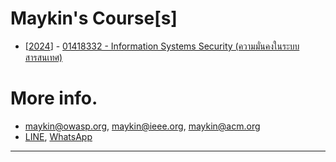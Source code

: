 # Maykin's Course[s]

+ [[2024](2024)] - [01418332 - Information Systems Security (ความมั่นคงในระบบสารสนเทศ)](2024)

# More info.
* [maykin@owasp.org](mailto:maykin@owasp.org), [maykin@ieee.org](mailto:maykin@ieee.org), [maykin@acm.org](mailto:maykin@acm.org)
* [LINE](https://line.me/R/ti/p/@maykin), [WhatsApp](https://api.whatsapp.com/send?phone=66832725900)

---
